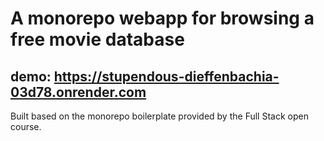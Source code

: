 # A monorepo webapp for browsing a free movie database

## demo: https://stupendous-dieffenbachia-03d78.onrender.com

Built based on the monorepo boilerplate provided by the Full Stack open course.
